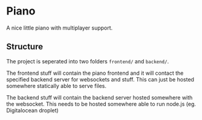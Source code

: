 # Piano

A nice little piano with multiplayer support.

## Structure

The project is seperated into two folders `frontend/` and `backend/`.

The frontend stuff will contain the piano frontend and it will contact the specified backend 
server for websockets and stuff. This can just be hosted somewhere statically able to serve files.

The backend stuff will contain the backend server hosted somewhere with the websocket. This needs
to be hosted somewhere able to run node.js (eg. Digitalocean droplet)
